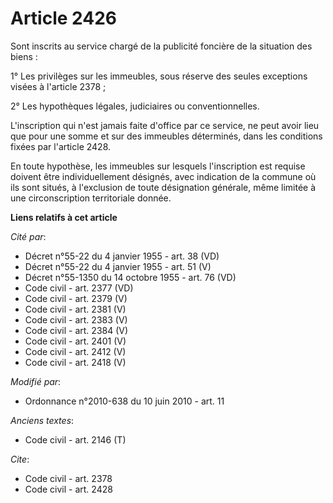 # Article 2426

Sont inscrits au service chargé de la publicité foncière de la situation des biens : 

1° Les privilèges sur les immeubles, sous réserve des seules exceptions visées à l'article 2378 ; 

2° Les hypothèques légales, judiciaires ou conventionnelles.

L'inscription qui n'est jamais faite d'office par ce service, ne peut avoir lieu que pour une somme et sur des immeubles
déterminés, dans les conditions fixées par l'article 2428. 

En toute hypothèse, les immeubles sur lesquels l'inscription est requise doivent être individuellement désignés, avec
indication de la commune où ils sont situés, à l'exclusion de toute désignation générale, même limitée à une circonscription
territoriale donnée.

**Liens relatifs à cet article**

_Cité par_:

  - Décret n°55-22 du 4 janvier 1955 - art. 38 (VD)
  - Décret n°55-22 du 4 janvier 1955 - art. 51 (V)
  - Décret n°55-1350 du 14 octobre 1955 - art. 76 (VD)
  - Code civil - art. 2377 (VD)
  - Code civil - art. 2379 (V)
  - Code civil - art. 2381 (V)
  - Code civil - art. 2383 (V)
  - Code civil - art. 2384 (V)
  - Code civil - art. 2401 (V)
  - Code civil - art. 2412 (V)
  - Code civil - art. 2418 (V)

_Modifié par_:

  - Ordonnance n°2010-638 du 10 juin 2010 - art. 11

_Anciens textes_:

  - Code civil - art. 2146 (T)

_Cite_:

  - Code civil - art. 2378
  - Code civil - art. 2428
